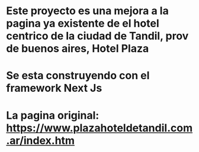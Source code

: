 # Este proyecto es una mejora a la pagina ya existente de el hotel centrico de la ciudad de Tandil, prov de buenos aires, Hotel Plaza
# Se esta construyendo con el framework Next Js
# La pagina original: https://www.plazahoteldetandil.com.ar/index.htm
